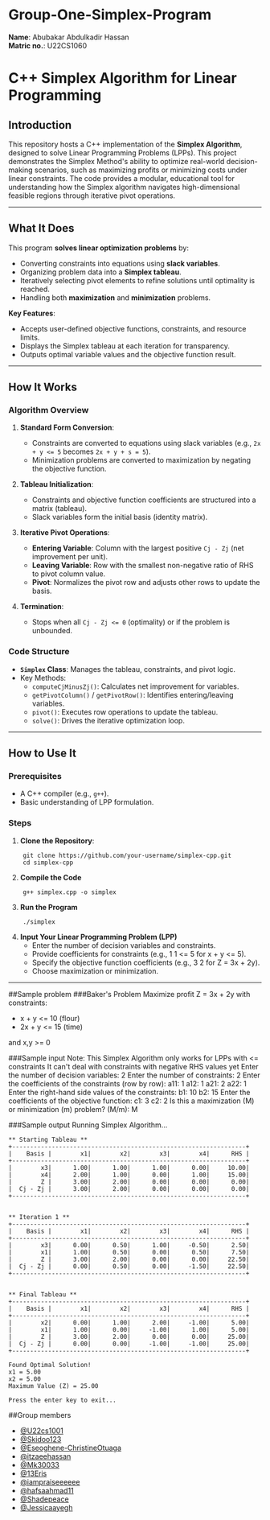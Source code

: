 # Group-One-Simplex-Program
**Name**: Abubakar Abdulkadir Hassan </br>
**Matric no.**: U22CS1060 </br>

# C++ Simplex Algorithm for Linear Programming

## Introduction  
This repository hosts a C++ implementation of the **Simplex Algorithm**, designed to solve Linear Programming Problems (LPPs). This project demonstrates the Simplex Method's ability to optimize real-world decision-making scenarios, such as maximizing profits or minimizing costs under linear constraints. The code provides a modular, educational tool for understanding how the Simplex algorithm navigates high-dimensional feasible regions through iterative pivot operations.

---

## What It Does  
This program **solves linear optimization problems** by:  
- Converting constraints into equations using **slack variables**.  
- Organizing problem data into a **Simplex tableau**.  
- Iteratively selecting pivot elements to refine solutions until optimality is reached.  
- Handling both **maximization** and **minimization** problems.  

**Key Features**:  
- Accepts user-defined objective functions, constraints, and resource limits.  
- Displays the Simplex tableau at each iteration for transparency.  
- Outputs optimal variable values and the objective function result.  

---

## How It Works  
### Algorithm Overview  
1. **Standard Form Conversion**:  
   - Constraints are converted to equations using slack variables (e.g., `2x + y <= 5` becomes `2x + y + s = 5`).  
   - Minimization problems are converted to maximization by negating the objective function.  

2. **Tableau Initialization**:  
   - Constraints and objective function coefficients are structured into a matrix (tableau).  
   - Slack variables form the initial basis (identity matrix).  

3. **Iterative Pivot Operations**:  
   - **Entering Variable**: Column with the largest positive `Cj - Zj` (net improvement per unit).  
   - **Leaving Variable**: Row with the smallest non-negative ratio of RHS to pivot column value.  
   - **Pivot**: Normalizes the pivot row and adjusts other rows to update the basis.  

4. **Termination**:  
   - Stops when all `Cj - Zj <= 0` (optimality) or if the problem is unbounded.  

### Code Structure  
- **`Simplex` Class**: Manages the tableau, constraints, and pivot logic.  
- Key Methods:  
  - `computeCjMinusZj()`: Calculates net improvement for variables.  
  - `getPivotColumn()` / `getPivotRow()`: Identifies entering/leaving variables.  
  - `pivot()`: Executes row operations to update the tableau.  
  - `solve()`: Drives the iterative optimization loop.  

---

## How to Use It  
### Prerequisites  
- A C++ compiler (e.g., `g++`).  
- Basic understanding of LPP formulation.  

### Steps  
1. **Clone the Repository**:
```
	git clone https://github.com/your-username/simplex-cpp.git  
	cd simplex-cpp  
```
2. **Compile the Code**
```
	g++ simplex.cpp -o simplex  
```
3. **Run the Program**
```
	./simplex
```  
4. **Input Your Linear Programming Problem (LPP)**
	- Enter the number of decision variables and constraints.
	- Provide coefficients for constraints (e.g., 1 1 <= 5 for x + y <= 5).
	- Specify the objective function coefficients (e.g., 3 2 for Z = 3x + 2y).
	- Choose maximization or minimization.
---
##Sample problem
###Baker's Problem
Maximize profit Z = 3x + 2y with constraints:
- x + y <= 10 (flour)
- 2x + y <= 15 (time)

and x,y >= 0

###Sample input 
    Note:
    This Simplex Algorithm only works for LPPs with <= constraints
    It can't deal with constraints with negative RHS values yet
    Enter the number of decision variables: 2
    Enter the number of constraints: 2
    Enter the coefficients of the constraints (row by row):
    a11: 1
    a12: 1
    a21: 2
    a22: 1
    Enter the right-hand side values of the constraints:
    b1: 10
    b2: 15
    Enter the coefficients of the objective function:
    c1: 3
    c2: 2
    Is this a maximization (M) or minimization (m) problem? (M/m): M

###Sample output
    Running Simplex Algorithm...
    
    ** Starting Tableau **
    +-----------------------------------------------------------------+
    |    Basis |        x1|        x2|        x3|        x4|      RHS |
    +-----------------------------------------------------------------+
    |        x3|      1.00|      1.00|      1.00|      0.00|     10.00|
    |        x4|      2.00|      1.00|      0.00|      1.00|     15.00|
    |        Z |      3.00|      2.00|      0.00|      0.00|      0.00|
    |  Cj - Zj |      3.00|      2.00|      0.00|      0.00|      0.00|
    +-----------------------------------------------------------------+
    
    
    ** Iteration 1 **
    +-----------------------------------------------------------------+
    |    Basis |        x1|        x2|        x3|        x4|      RHS |
    +-----------------------------------------------------------------+
    |        x3|      0.00|      0.50|      1.00|     -0.50|      2.50|
    |        x1|      1.00|      0.50|      0.00|      0.50|      7.50|
    |        Z |      3.00|      2.00|      0.00|      0.00|     22.50|
    |  Cj - Zj |      0.00|      0.50|      0.00|     -1.50|     22.50|
    +-----------------------------------------------------------------+
    
    
    ** Final Tableau **
    +-----------------------------------------------------------------+
    |    Basis |        x1|        x2|        x3|        x4|      RHS |
    +-----------------------------------------------------------------+
    |        x2|      0.00|      1.00|      2.00|     -1.00|      5.00|
    |        x1|      1.00|      0.00|     -1.00|      1.00|      5.00|
    |        Z |      3.00|      2.00|      0.00|      0.00|     25.00|
    |  Cj - Zj |      0.00|      0.00|     -1.00|     -1.00|     25.00|
    +-----------------------------------------------------------------+
    
    Found Optimal Solution!
    x1 = 5.00
    x2 = 5.00
    Maximum Value (Z) = 25.00
    
    Press the enter key to exit...
    

##Group members

- [@U22cs1001](https://github.com/U22cs1001/Group-one-simplex-program "U22cs1001")
- [@Skidoo123](https://github.com/Skidoo123 "@Skidoo123")
- [@Eseoghene-ChristineOtuaga](https://github.com/Eseoghene-ChristineOtuaga "@Eseoghene-ChristineOtuaga")
- [@itzaeehassan](https://github.com/itzaeehassan/Group-One-Simplex-Program/ "@itzaeehassan")
- [@Mk30033](https://github.com/Mk30033/Group-One-Simplex-Program "@Mk30033")
- [@13Eris](https://github.com/13Eris/Group-one-simplex-program- "@13Eris")
- [@iampraiseeeeee](https://github.com/iampraiseeeeee/Group-one-simplex-program- "@iampraiseeeeee")
- [@hafsaahmad11](https://github.com/hafsaahmad11/Group-One-Simplex-Program "@hafsaahmad11")
- [@Shadepeace](https://github.com/Shadepeace/Group-One-Simplex-Program.git "@Shadepeace")
- [@Jessicaayegh](https://github.com/Jessicaayegh "@Jessicaayegh")
